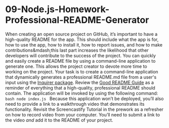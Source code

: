 # 09-Node.js-Homework-Professional-README-Generator
When creating an open source project on GitHub, it’s important to have a high-quality README for the app. This should include what the app is for, how to use the app, how to install it, how to report issues, and how to make contributions&amp;mdash;this last part increases the likelihood that other developers will contribute to the success of the project.   You can quickly and easily create a README file by using a command-line application to generate one. This allows the project creator to devote more time to working on the project.  Your task is to create a command-line application that dynamically generates a professional README.md file from a user's input using the [Inquirer package](https://www.npmjs.com/package/inquirer). Review the [Good README Guide](../../01-HTML-Git-CSS/04-Important/Good-README-Guide/README.md) as a reminder of everything that a high-quality, professional README should contain.   The application will be invoked by using the following command:  ```bash node index.js ```  Because this application won’t be deployed, you’ll also need to provide a link to a walkthrough video that demonstrates its functionality. Revisit the Screencastify Tutorial in the prework as a refresher on how to record video from your computer. You’ll need to submit a link to the video _and_ add it to the README of your project.
